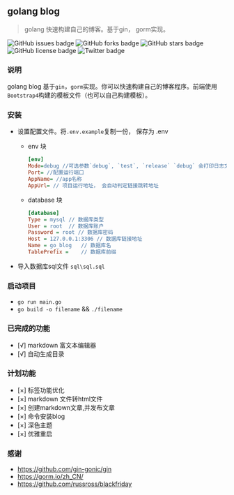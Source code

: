 ## **golang blog**
> golang 快速构建自己的博客。基于gin， gorm实现。

<p class="center">
<img src="https://img.shields.io/github/issues/anziguoer/golang-blog" alt="GitHub issues badge">
<img src="https://img.shields.io/github/forks/anziguoer/golang-blog" alt="GitHub forks badge">
<img src="https://img.shields.io/github/stars/anziguoer/golang-blog" alt="GitHub stars badge">
<img src="https://img.shields.io/github/license/anziguoer/golang-blog" alt="GitHub license badge">
<img src="https://img.shields.io/twitter/url?url=https%3A%2F%2Fgithub.com%2Fanziguoer%2Fgolang-blog" alt="Twitter badge">
</p>


### 说明

golang blog 基于`gin`，`gorm`实现。你可以快速构建自己的博客程序。前端使用`Bootstrap4`构建的模板文件（也可以自己构建模板）。

### 安装

- 设置配置文件。将`.env.example`复制一份， 保存为 .env
    - env 块
        ```ini
        [env]
        Mode=debug //可选参数`debug`, `test`, `release` `debug` 会打印日志文件， `sql`语句到控制台。`test` 测试使用 `release` 线上使用， 不会打印相关的日志，`sql`语句
        Port= //配置运行端口
        AppName= //app名称
        AppUrl= // 项目运行地址， 会自动判定链接跳转地址
        ```
  - database 块
  
    ```ini
    [database]
    Type = mysql // 数据库类型
    User = root  // 数据库账户
    Password = root // 数据库密码
    Host = 127.0.0.1:3306 // 数据库链接地址
    Name = go_blog   // 数据库名
    TablePrefix =    // 数据库前缀
    ```
- 导入数据库sql文件 `sql\sql.sql`

### 启动项目

- `go run main.go`
- `go build -o filename` && `./filename`
    
### **已完成的功能**
- [√] markdown 富文本编辑器
- [√] 自动生成目录

### **计划功能**
- [×] 标签功能优化
- [×] markdown 文件转html文件
- [×] 创建markdown文章,并发布文章
- [×] 命令安装blog
- [×] 深色主题
- [×] 优雅重启

### 感谢
- https://github.com/gin-gonic/gin
- https://gorm.io/zh_CN/
- https://github.com/russross/blackfriday